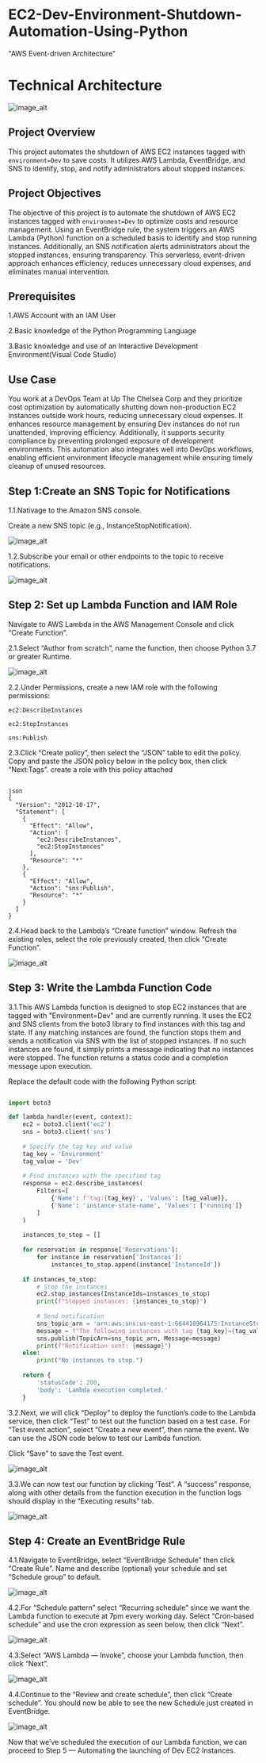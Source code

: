 # EC2-Dev-Environment-Shutdown-Automation-Using-Python


"AWS Event-driven Architecture"

# Technical Architecture

![image_alt]()


## Project Overview

This project automates the shutdown of AWS EC2 instances tagged with `environment=Dev` to save costs. It utilizes AWS Lambda, EventBridge, and SNS to identify, stop, and notify administrators about stopped instances.

## Project Objectives

The objective of this project is to automate the shutdown of AWS EC2 instances tagged with `environment=Dev` to optimize costs and resource management. Using an EventBridge rule, the system triggers an AWS Lambda (Python) function on a scheduled basis to identify and stop running instances. Additionally, an SNS notification alerts administrators about the stopped instances, ensuring transparency. This serverless, event-driven approach enhances efficiency, reduces unnecessary cloud expenses, and eliminates manual intervention.

## Prerequisites

1.AWS Account with an IAM User

2.Basic knowledge of the Python Programming Language

3.Basic knowledge and use of an Interactive Development Environment(Visual Code Studio)


## Use Case

You work at a DevOps Team at Up The Chelsea Corp and they prioritize cost optimization by automatically shutting down non-production EC2 instances outside work hours, reducing unnecessary cloud expenses. It enhances resource management by ensuring Dev instances do not run unattended, improving efficiency. Additionally, it supports security compliance by preventing prolonged exposure of development environments. This automation also integrates well into DevOps workflows, enabling efficient environment lifecycle management while ensuring timely cleanup of unused resources.


## Step 1:Create an SNS Topic for Notifications

1.1.Nativage to the Amazon SNS console.

Create a new SNS topic (e.g., InstanceStopNotification).

![image_alt](https://github.com/Tatenda-Prince/EC2-Dev-Environment-Shutdown-Automation-Using-Python/blob/c6e364bd496830caa7f5cf3bbbb39a8b6e90a2d3/img/Screenshot%202025-02-07%20171937.png)

1.2.Subscribe your email or other endpoints to the topic to receive notifications.

![image_alt](https://github.com/Tatenda-Prince/EC2-Dev-Environment-Shutdown-Automation-Using-Python/blob/984e1090cbb9e484da98f7d840499c5fb9e8c691/img/Screenshot%202025-02-07%20172117.png)



## Step 2: Set up Lambda Function and IAM Role

Navigate to AWS Lambda in the AWS Management Console and click “Create Function”.

2.1.Select “Author from scratch”, name the function, then choose Python 3.7 or greater Runtime.

![image_alt](https://github.com/Tatenda-Prince/EC2-Dev-Environment-Shutdown-Automation-Using-Python/blob/6dd3cc0fad7919d180399ead0cdadbded389f569/img/Screenshot%202025-02-07%20172231.png)

2.2.Under Permissions, create a new IAM role with the following permissions:

`ec2:DescribeInstances`

`ec2:StopInstances`

`sns:Publish`

2.3.Click “Create policy”, then select the “JSON” table to edit the policy. Copy and paste the JSON policy below in the policy box, then click “Next:Tags”.
create a role with this policy attached



```language

json
{
  "Version": "2012-10-17",
  "Statement": [
    {
      "Effect": "Allow",
      "Action": [
        "ec2:DescribeInstances",
        "ec2:StopInstances"
      ],
      "Resource": "*"
    },
    {
      "Effect": "Allow",
      "Action": "sns:Publish",
      "Resource": "*"
    }
  ]
}

```


2.4.Head back to the Lambda’s “Create function” window. Refresh the existing roles, select the role previously created, then click “Create Function”.


![image_alt](https://github.com/Tatenda-Prince/EC2-Dev-Environment-Shutdown-Automation-Using-Python/blob/235b79137302b284942be6b9b597b365a679a3f1/img/Screenshot%202025-02-07%20172248.png)


## Step 3: Write the Lambda Function Code

3.1.This AWS Lambda function is designed to stop EC2 instances that are tagged with "Environment=Dev" and are currently running. It uses the EC2 and SNS clients from the boto3 library to find instances with this tag and state. If any matching instances are found, the function stops them and sends a notification via SNS with the list of stopped instances. If no such instances are found, it simply prints a message indicating that no instances were stopped. The function returns a status code and a completion message upon execution.


Replace the default code with the following Python script:


```python

import boto3

def lambda_handler(event, context):
    ec2 = boto3.client('ec2')
    sns = boto3.client('sns')
    
    # Specify the tag key and value
    tag_key = 'Environment'
    tag_value = 'Dev'
    
    # Find instances with the specified tag
    response = ec2.describe_instances(
        Filters=[
            {'Name': f'tag:{tag_key}', 'Values': [tag_value]},
            {'Name': 'instance-state-name', 'Values': ['running']}
        ]
    )
    
    instances_to_stop = []
    
    for reservation in response['Reservations']:
        for instance in reservation['Instances']:
            instances_to_stop.append(instance['InstanceId'])
    
    if instances_to_stop:
        # Stop the instances
        ec2.stop_instances(InstanceIds=instances_to_stop)
        print(f"Stopped instances: {instances_to_stop}")
        
        # Send notification
        sns_topic_arn = 'arn:aws:sns:us-east-1:664418964175:InstanceStopNotification'
        message = f"The following instances with tag {tag_key}={tag_value} were stopped: {instances_to_stop}"
        sns.publish(TopicArn=sns_topic_arn, Message=message)
        print(f"Notification sent: {message}")
    else:
        print("No instances to stop.")
    
    return {
        'statusCode': 200,
        'body': 'Lambda execution completed.'
    }
```


3.2.Next, we will click “Deploy” to deploy the function’s code to the Lambda service, then click “Test” to test out the function based on a test case.
For “Test event action”, select “Create a new event”, then name the event. We can use the JSON code below to test our Lambda function.

Click “Save” to save the Test event.


![image_alt](https://github.com/Tatenda-Prince/EC2-Dev-Environment-Shutdown-Automation-Using-Python/blob/35a4d50e1e67b9b75a5b4cc5f7b84661eca8b152/img/Screenshot%202025-02-07%20172711.png)



3.3.We can now test our function by clicking ‘Test”. A “success” response, along with other details from the function execution in the function logs should display in the “Executing results” tab.


![image_alt](https://github.com/Tatenda-Prince/EC2-Dev-Environment-Shutdown-Automation-Using-Python/blob/f91ea8aec14b58764e746ee2a25d012a3ae83a82/img/Screenshot%202025-02-07%20172834.png)


## Step 4: Create an EventBridge Rule

4.1.Navigate to EventBridge, select “EventBridge Schedule” then click “Create Rule”.
Name and describe (optional) your schedule and set “Schedule group” to default.

![image_alt]()


4.2.For “Schedule pattern” select “Recurring schedule” since we want the Lambda function to execute at 7pm every working day.
Select “Cron-based schedule” and use the cron expression as seen below, then click “Next”.

![image_alt]()

4.3.Select “AWS Lambda — Invoke”, choose your Lambda function, then click “Next”.

![image_alt]()


4.4.Continue to the “Review and create schedule”, then click “Create schedule”.
You should now be able to see the new Schedule just created in EventBridge.

![image_alt]()


Now that we’ve scheduled the execution of our Lambda function, we can proceed to Step 5 — Automating the launching of Dev EC2 Instances.
















